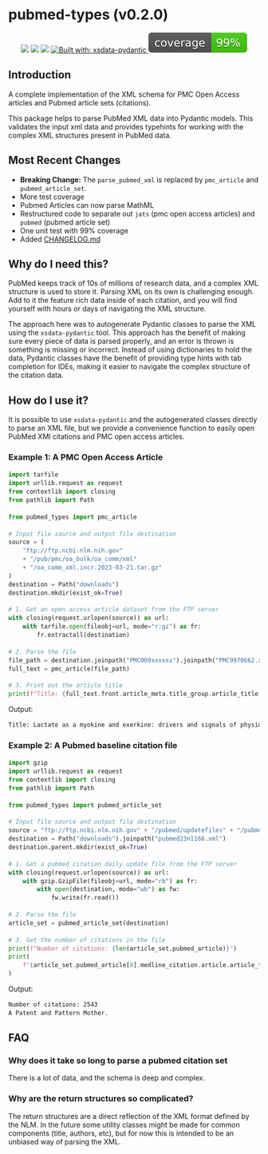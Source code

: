 # pubmed-types (v0.2.0)

<p align="center">
    <img src="https://img.shields.io/pypi/dm/pubmed-types?style=flat-square" />
    <img src="https://img.shields.io/pypi/l/pubmed-types?style=flat-square"/>
    <img src="https://img.shields.io/pypi/v/pubmed-types?style=flat-square"/>
    <a href="https://github.com/tefra/xsdata-pydantic">
        <img alt="Built with: xsdata-pydantic" src="https://img.shields.io/badge/Built%20with-xsdata--pydantic-blue">
    </a>
    <a href="https://github.com/dbrgn/coverage-badge">
        <img src="./images/coverage.svg">
    </a>
</p>

## Introduction

A complete implementation of the XML schema for PMC Open Access articles and Pubmed
article sets (citations).

This package helps to parse PubMed XML data into Pydantic models. This validates the
input xml data and provides typehints for working with the complex XML structures
present in PubMed data.

## Most Recent Changes

* **Breaking Change:** The `parse_pubmed_xml` is replaced by `pmc_article` and `pubmed_article_set`.
* More test coverage
* Pubmed Articles can now parse MathML
* Restructured code to separate out `jats` (pmc open access articles) and `pubmed` (pubmed article set)
* One unit test with 99% coverage
* Added [CHANGELOG.md](CHANGELOG.md)

## Why do I need this?

PubMed keeps track of 10s of millions of research data, and a complex XML structure is
used to store it. Parsing XML on its own is challenging enough. Add to it the feature
rich data inside of each citation, and you will find yourself with hours or days of
navigating the XML structure.

The approach here was to autogenerate Pydantic classes to parse the XML using the
`xsdata-pydantic` tool. This approach has the benefit of making sure every piece of data
is parsed properly, and an error is thrown is something is missing or incorrect. Instead
of using dictionaries to hold the data, Pydantic classes have the benefit of providing
type hints with tab completion for IDEs, making it easier to navigate the complex
structure of the citation data.

## How do I use it?

It is possible to use `xsdata-pydantic` and the autogenerated classes directly to parse
an XML file, but we provide a convenience function to easily open PubMed XMl citations
and PMC open access articles.

### Example 1: A PMC Open Access Article

```python
import tarfile
import urllib.request as request
from contextlib import closing
from pathlib import Path

from pubmed_types import pmc_article

# Input file source and output file destination
source = (
    "ftp://ftp.ncbi.nlm.nih.gov"
    + "/pub/pmc/oa_bulk/oa_comm/xml"
    + "/oa_comm_xml.incr.2023-03-21.tar.gz"
)
destination = Path("downloads")
destination.mkdir(exist_ok=True)

# 1. Get an open access article dataset from the FTP server
with closing(request.urlopen(source)) as url:
    with tarfile.open(fileobj=url, mode="r:gz") as fr:
        fr.extractall(destination)

# 2. Parse the file
file_path = destination.joinpath("PMC009xxxxxx").joinpath("PMC9970662.xml")
full_text = pmc_article(file_path)

# 3. Print out the article title
print(f"Title: {full_text.front.article_meta.title_group.article_title.content[0]}")
```

Output:

```bash
Title: Lactate as a myokine and exerkine: drivers and signals of physiology and metabolism
```

### Example 2: A Pubmed baseline citation file

```python
import gzip
import urllib.request as request
from contextlib import closing
from pathlib import Path

from pubmed_types import pubmed_article_set

# Input file source and output file destination
source = "ftp://ftp.ncbi.nlm.nih.gov" + "/pubmed/updatefiles" + "/pubmed23n1168.xml.gz"
destination = Path("downloads").joinpath("pubmed23n1168.xml")
destination.parent.mkdir(exist_ok=True)

# 1. Get a pubmed citation daily update file from the FTP server
with closing(request.urlopen(source)) as url:
    with gzip.GzipFile(fileobj=url, mode="rb") as fr:
        with open(destination, mode="wb") as fw:
            fw.write(fr.read())

# 2. Parse the file
article_set = pubmed_article_set(destination)

# 3. Get the number of citations in the file
print(f"Number of citations: {len(article_set.pubmed_article)}")
print(
    f"{article_set.pubmed_article[0].medline_citation.article.article_title.content[0]}"
)
```

Output:

```bash
Number of citations: 2543
A Patent and Pattern Mother.
```

## FAQ

### Why does it take so long to parse a pubmed citation set

There is a lot of data, and the schema is deep and complex.

### Why are the return structures so complicated?

The return structures are a direct reflection of the XML format defined by the NLM. In
the future some utility classes might be made for common components (title, authors,
etc), but for now this is intended to be an unbiased way of parsing the XML.

